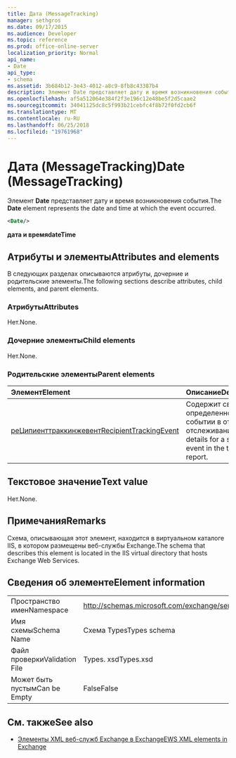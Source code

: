 ```yaml
---
title: Дата (MessageTracking)
manager: sethgros
ms.date: 09/17/2015
ms.audience: Developer
ms.topic: reference
ms.prod: office-online-server
localization_priority: Normal
api_name:
- Date
api_type:
- schema
ms.assetid: 3b684b12-3e43-4012-a8c9-8fb8c43387b4
description: Элемент Date представляет дату и время возникновения события.
ms.openlocfilehash: af5a512064e384f2f3e196c12e48be5f2d5caae2
ms.sourcegitcommit: 34041125dc8c5f993b21cebfc4f8b72f0fd2cb6f
ms.translationtype: MT
ms.contentlocale: ru-RU
ms.lasthandoff: 06/25/2018
ms.locfileid: "19761968"
---
```

# <a name="date-messagetracking"></a><span data-ttu-id="8c731-103">Дата (MessageTracking)</span><span class="sxs-lookup"><span data-stu-id="8c731-103">Date (MessageTracking)</span></span>

<span data-ttu-id="8c731-104">Элемент **Date** представляет дату и время возникновения события.</span><span class="sxs-lookup"><span data-stu-id="8c731-104">The **Date** element represents the date and time at which the event occurred.</span></span> 
  
```XML
<Date/>
```

 <span data-ttu-id="8c731-105">**дата и время**</span><span class="sxs-lookup"><span data-stu-id="8c731-105">**dateTime**</span></span>
## <a name="attributes-and-elements"></a><span data-ttu-id="8c731-106">Атрибуты и элементы</span><span class="sxs-lookup"><span data-stu-id="8c731-106">Attributes and elements</span></span>

<span data-ttu-id="8c731-107">В следующих разделах описываются атрибуты, дочерние и родительские элементы.</span><span class="sxs-lookup"><span data-stu-id="8c731-107">The following sections describe attributes, child elements, and parent elements.</span></span>
  
### <a name="attributes"></a><span data-ttu-id="8c731-108">Атрибуты</span><span class="sxs-lookup"><span data-stu-id="8c731-108">Attributes</span></span>

<span data-ttu-id="8c731-109">Нет.</span><span class="sxs-lookup"><span data-stu-id="8c731-109">None.</span></span>
  
### <a name="child-elements"></a><span data-ttu-id="8c731-110">Дочерние элементы</span><span class="sxs-lookup"><span data-stu-id="8c731-110">Child elements</span></span>

<span data-ttu-id="8c731-111">Нет.</span><span class="sxs-lookup"><span data-stu-id="8c731-111">None.</span></span>
  
### <a name="parent-elements"></a><span data-ttu-id="8c731-112">Родительские элементы</span><span class="sxs-lookup"><span data-stu-id="8c731-112">Parent elements</span></span>

|<span data-ttu-id="8c731-113">**Элемент**</span><span class="sxs-lookup"><span data-stu-id="8c731-113">**Element**</span></span>|<span data-ttu-id="8c731-114">**Описание**</span><span class="sxs-lookup"><span data-stu-id="8c731-114">**Description**</span></span>|
|:-----|:-----|
|[<span data-ttu-id="8c731-115">реЦипиенттраккинжевент</span><span class="sxs-lookup"><span data-stu-id="8c731-115">RecipientTrackingEvent</span></span>](recipienttrackingevent.md) <br/> |<span data-ttu-id="8c731-116">Содержит сведения об определенном событии в отчете об отслеживании.</span><span class="sxs-lookup"><span data-stu-id="8c731-116">Contains details for a specific event in the tracking report.</span></span>  <br/> |
   
## <a name="text-value"></a><span data-ttu-id="8c731-117">Текстовое значение</span><span class="sxs-lookup"><span data-stu-id="8c731-117">Text value</span></span>

<span data-ttu-id="8c731-118">Нет.</span><span class="sxs-lookup"><span data-stu-id="8c731-118">None.</span></span>
  
## <a name="remarks"></a><span data-ttu-id="8c731-119">Примечания</span><span class="sxs-lookup"><span data-stu-id="8c731-119">Remarks</span></span>

<span data-ttu-id="8c731-120">Схема, описывающая этот элемент, находится в виртуальном каталоге IIS, в котором размещены веб-службы Exchange.</span><span class="sxs-lookup"><span data-stu-id="8c731-120">The schema that describes this element is located in the IIS virtual directory that hosts Exchange Web Services.</span></span>
  
## <a name="element-information"></a><span data-ttu-id="8c731-121">Сведения об элементе</span><span class="sxs-lookup"><span data-stu-id="8c731-121">Element information</span></span>

|||
|:-----|:-----|
|<span data-ttu-id="8c731-122">Пространство имен</span><span class="sxs-lookup"><span data-stu-id="8c731-122">Namespace</span></span>  <br/> |http://schemas.microsoft.com/exchange/services/2006/types  <br/> |
|<span data-ttu-id="8c731-123">Имя схемы</span><span class="sxs-lookup"><span data-stu-id="8c731-123">Schema Name</span></span>  <br/> |<span data-ttu-id="8c731-124">Схема Types</span><span class="sxs-lookup"><span data-stu-id="8c731-124">Types schema</span></span>  <br/> |
|<span data-ttu-id="8c731-125">Файл проверки</span><span class="sxs-lookup"><span data-stu-id="8c731-125">Validation File</span></span>  <br/> |<span data-ttu-id="8c731-126">Types. xsd</span><span class="sxs-lookup"><span data-stu-id="8c731-126">Types.xsd</span></span>  <br/> |
|<span data-ttu-id="8c731-127">Может быть пустым</span><span class="sxs-lookup"><span data-stu-id="8c731-127">Can be Empty</span></span>  <br/> |<span data-ttu-id="8c731-128">False</span><span class="sxs-lookup"><span data-stu-id="8c731-128">False</span></span>  <br/> |
   
## <a name="see-also"></a><span data-ttu-id="8c731-129">См. также</span><span class="sxs-lookup"><span data-stu-id="8c731-129">See also</span></span>



- [<span data-ttu-id="8c731-130">Элементы XML веб-служб Exchange в Exchange</span><span class="sxs-lookup"><span data-stu-id="8c731-130">EWS XML elements in Exchange</span></span>](ews-xml-elements-in-exchange.md)

